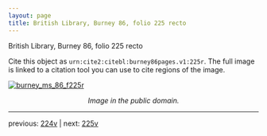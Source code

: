 ```yaml
---
layout: page
title: British Library, Burney 86, folio 225 recto
---
```


British Library, Burney 86, folio 225 recto

Cite this object as `urn:cite2:citebl:burney86pages.v1:225r`.  The full image is linked to a citation tool you can use to cite regions of the image.

[![burney_ms_86_f225r](http://www.homermultitext.org/iipsrv?IIIF=/project/homer/pyramidal/deepzoom/citebl/burney86imgs/v1/burney_ms_86_f225r.tif/full/800,/0/default.jpg)](http://www.homermultitext.org/ict2/?urn=urn:cite2:citebl:burney86imgs.v1:burney_ms_86_f225r) 

<p style="text-align: center; font-style: italic;">Image in the public domain.</p>

---

previous: [224v](../224v/) | next: [225v](../225v/)
